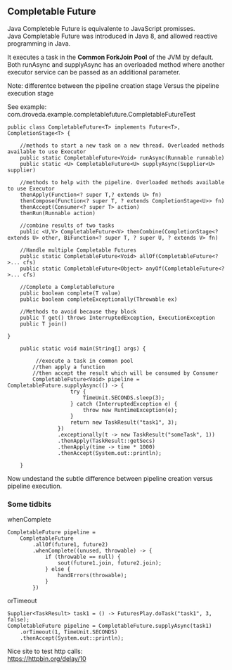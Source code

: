 ## Completable Future

Java Completeble Future is equivalente to JavaScript promisses.  
Java Completable Future was introduced in Java 8, and allowed reactive programming in Java.  

It executes a task in the **Common ForkJoin Pool** of the JVM by default.  
Both runAsync and supplyAsync has an overloaded method where another executor service can be passed as an additional parameter.  

Note: differentce between the pipeline creation stage Versus the pipeline execution stage  

See example:  
com.droveda.example.completablefuture.CompletableFutureTest  

```
public class CompletableFuture<T> implements Future<T>, CompletionStage<T> {

    //methods to start a new task on a new thread. Overloaded methods available to use Executor
    public static CompletableFuture<Void> runAsync(Runnable runnable)
    public static <U> CompletableFuture<U> supplyAsync(Supplier<U> supplier)

    //methods to help with the pipeline. Overloaded methods available to use Executor
    thenApply(Function<? super T,? extends U> fn)
    thenCompose(Function<? super T, ? extends CompletionStage<U>> fn)
    thenAccept(Consumer<? super T> action)
    thenRun(Runnable action)

    //combine results of two tasks
    public <U,V> CompletableFuture<V> thenCombine(CompletionStage<? extends U> other, BiFunction<? super T, ? super U, ? extends V> fn)

    //Handle multiple Completable Futures
    public static CompletableFuture<Void> allOf(CompletableFuture<?>... cfs)
    public static CompletableFuture<Object> anyOf(CompletableFuture<?>... cfs)

    //Complete a CompletableFuture
    public boolean complete(T value)
    public boolean completeExceptionally(Throwable ex)

    //Methods to avoid because they block
    public T get() throws InterruptedException, ExecutionException
    public T join()

}
```


```
    public static void main(String[] args) {

         //execute a task in common pool
        //then apply a function
        //then accept the result which will be consumed by Consumer
        CompletableFuture<Void> pipeline = CompletableFuture.supplyAsync(() -> {
                    try {
                        TimeUnit.SECONDS.sleep(3);
                    } catch (InterruptedException e) {
                        throw new RuntimeException(e);
                    }
                    return new TaskResult("task1", 3);
                })
                .exceptionally(t -> new TaskResult("someTask", 1))
                .thenApply(TaskResult::getSecs)
                .thenApply(time -> time * 1000)
                .thenAccept(System.out::println);

    }
```
Now undestand the subtle difference between pipeline creation versus pipeline execution.  


### Some tidbits
whenComplete  

```
CompletableFuture pipeline =
    CompletableFuture
        .allOf(future1, future2)
        .whenComplete((unused, throwable) -> {
            if (throwable == null) {
                sout(future1.join, future2.join);
            } else {
                handErrors(throwable);
            }
        })
```

orTimeout  
```
Supplier<TaskResult> task1 = () -> FuturesPlay.doTask("task1", 3, false);
CompletableFuture pipeline = CompletableFuture.supplyAsync(task1)
    .orTimeout(1, TimeUnit.SECONDS)
    .thenAccept(System.out::println);

```


Nice site to test http calls:  
https://httpbin.org/delay/10  